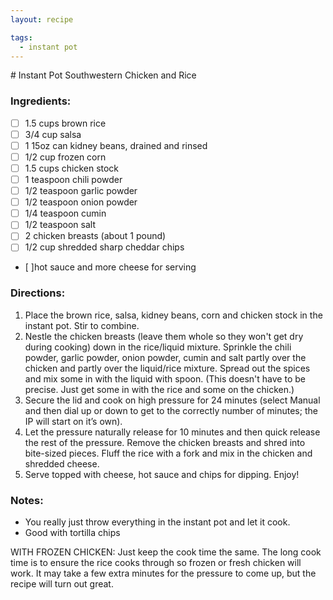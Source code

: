 ```yaml
---
layout: recipe

tags:
  - instant pot
---
```


​# Instant Pot Southwestern Chicken and Rice

### Ingredients:

- [ ] 1.5 cups brown rice
- [ ] 3/4 cup salsa
- [ ] 1 15oz can kidney beans, drained and rinsed
- [ ] 1/2 cup frozen corn
- [ ] 1.5 cups chicken stock
- [ ] 1 teaspoon chili powder
- [ ] 1/2 teaspoon garlic powder
- [ ] 1/2 teaspoon onion powder
- [ ] 1/4 teaspoon cumin
- [ ] 1/2 teaspoon salt
- [ ] 2 chicken breasts (about 1 pound)
- [ ] 1/2 cup shredded sharp cheddar chips
- [ ]hot sauce and more cheese for serving

### Directions:

1. Place the brown rice, salsa, kidney beans, corn and chicken stock in the instant pot. Stir to combine.
2. Nestle the chicken breasts (leave them whole so they won't get dry during cooking) down in the rice/liquid mixture. Sprinkle the chili powder, garlic powder, onion powder, cumin and salt partly over the chicken and partly over the liquid/rice mixture. Spread out the spices and mix some in with the liquid with spoon. (This doesn't have to be precise. Just get some in with the rice and some on the chicken.)
3. Secure the lid and cook on high pressure for 24 minutes (select Manual and then dial up or down to get to the correctly number of minutes; the IP will start on it’s own).
4. Let the pressure naturally release for 10 minutes and then quick release the rest of the pressure. Remove the chicken breasts and shred into bite-sized pieces. Fluff the rice with a fork and mix in the chicken and shredded cheese.
5. Serve topped with cheese, hot sauce and chips for dipping. Enjoy!

### Notes:

* You really just throw everything in the instant pot and let it cook.
* Good with tortilla chips

WITH FROZEN CHICKEN: Just keep the cook time the same. The long cook time is to ensure the rice cooks through so frozen or fresh chicken will work. It may take a few extra minutes for the pressure to come up, but the recipe will turn out great.
